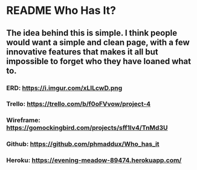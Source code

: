 # README Who Has It?

## The idea behind this is simple. I think people would want a simple and clean page, with a few innovative features that makes it all but impossible to forget who they have loaned what to.

### ERD: https://i.imgur.com/xLILcwD.png

### Trello: https://trello.com/b/f0oFVvow/project-4

### Wireframe: https://gomockingbird.com/projects/sff1lv4/TnMd3U

### Github: https://github.com/phmaddux/Who_has_it

### Heroku: https://evening-meadow-89474.herokuapp.com/

